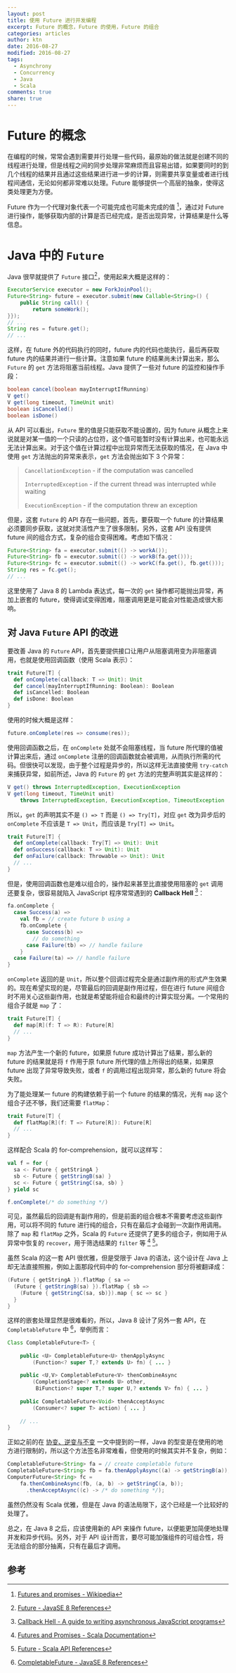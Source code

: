```yaml
---
layout: post
title: 使用 Future 进行并发编程
excerpt: Future 的概念，Future 的使用，Future 的组合
categories: articles
author: ktn
date: 2016-08-27
modified: 2016-08-27
tags:
  - Asynchrony
  - Concurrency
  - Java
  - Scala
comments: true
share: true
---
```


# Future 的概念

在编程的时候，常常会遇到需要并行处理一些代码，最原始的做法就是创建不同的线程进行处理，但是线程之间的同步处理非常麻烦而且容易出错，如果要同时的到几个线程的结果并且通过这些结果进行进一步的计算，则需要共享变量或者进行线程间通信，无论如何都非常难以处理。Future 能够提供一个高层的抽象，使得这类处理更为方便。

Future 作为一个代理对象代表一个可能完成也可能未完成的值 [^wiki-future]，通过对 Future 进行操作，能够获取内部的计算是否已经完成，是否出现异常，计算结果是什么等信息。

[^wiki-future]: [Futures and promises - Wikipedia](https://en.wikipedia.org/wiki/Futures_and_promises)

# Java 中的 `Future`

Java 很早就提供了 `Future` 接口[^java-future]，使用起来大概是这样的：

[^java-future]: [Future - JavaSE 8 References](https://docs.oracle.com/javase/8/docs/api/java/util/concurrent/Future.html)

```java
ExecutorService executor = new ForkJoinPool();
Future<String> future = executor.submit(new Callable<String>() {
    public String call() {
        return someWork();
}});
// ...
String res = future.get();
// ...
```

这样，在 future 外的代码执行的同时，future 内的代码也能执行，最后再获取 future 内的结果并进行一些计算。注意如果 future 的结果尚未计算出来，那么 `Future` 的 `get` 方法将阻塞当前线程。Java 提供了一些对 future 的监控和操作手段：

```java
boolean cancel(boolean mayInterruptIfRunning)
V get()
V get(long timeout, TimeUnit unit)
boolean isCancelled()
boolean isDone()
```

从 API 可以看出，`Future` 里的值是只能获取不能设置的，因为 future 从概念上来说就是对某一值的一个只读的占位符，这个值可能暂时没有计算出来，也可能永远无法计算出来。对于这个值在计算过程中出现异常而无法获取的情况，在 Java 中使用 `get` 方法抛出的异常来表示，`get` 方法会抛出如下 3 个异常：

> `CancellationException` - if the computation was cancelled
>
> `InterruptedException` - if the current thread was interrupted while waiting
>
> `ExecutionException` - if the computation threw an exception

但是，这套 `Future` 的 API 存在一些问题，首先，要获取一个 future 的计算结果必须要同步获取，这就对灵活性产生了很多限制，另外，这套 API 没有提供 future 间的组合方式，复杂的组合变得困难。考虑如下情况：

```java
Future<String> fa = executor.submit(() -> workA());
Future<String> fb = executor.submit(() -> workB(fa.get()));
Future<String> fc = executor.submit(() -> workC(fa.get(), fb.get()));
String res = fc.get();
// ...
```

这里使用了 Java 8 的 Lambda 表达式，每一次的 `get` 操作都可能抛出异常，再加上嵌套的 future，使得调试变得困难，阻塞调用更是可能会对性能造成很大影响。

## 对 Java `Future` API 的改进

要改善 Java 的 `Future` API，首先要提供接口让用户从阻塞调用变为非阻塞调用，也就是使用回调函数（使用 Scala 表示）：

```scala 
trait Future[T] {
  def onComplete(callback: T => Unit): Unit
  def cancel(mayInterruptIfRunning: Boolean): Boolean
  def isCancelled: Boolean
  def isDone: Boolean
}
```

使用的时候大概是这样：

```scala
future.onComplete(res => consume(res));
```

使用回调函数之后，在 `onComplete` 处就不会阻塞线程，当 future 所代理的值被计算出来后，通过 `onComplete` 注册的回调函数就会被调用，从而执行所需的代码。但很快可以发现，由于整个过程是异步的，所以这样无法直接使用 `try-catch` 来捕获异常，如前所述，Java 的 `Future` 的 `get` 方法的完整声明其实是这样的：

```java 
V get() throws InterruptedException, ExecutionException
V get(long timeout, TimeUnit unit)
    throws InterruptedException, ExecutionException, TimeoutException
```

所以，`get` 的声明其实不是 `() => T` 而是 `() => Try[T]`，对应 `get` 改为异步后的 `onComplete` 不应该是 `T => Unit`，而应该是 `Try[T] => Unit`。

```scala 
trait Future[T] {
  def onComplete(callback: Try[T] => Unit): Unit
  def onSuccess(callback: T => Unit): Unit
  def onFailure(callback: Throwable => Unit): Unit
  // ...
}
```

但是，使用回调函数也是难以组合的，操作起来甚至比直接使用阻塞的 `get` 调用还要复杂，很容易就陷入 JavaScript 程序常常遇到的 **Callback Hell** [^callback-hell]：

[^callback-hell]: [Callback Hell - A guide to writing asynchronous JavaScript programs](http://callbackhell.com/)

```scala 
fa.onComplete {
  case Success(a) =>
    val fb = // create future b using a
    fb.onComplete {
      case Success(b) =>
        // do something
      case Failure(tb) => // handle failure
    }
  case Failure(ta) => // handle failure
}
```

`onComplete` 返回的是 `Unit`，所以整个回调过程完全是通过副作用的形式产生效果的。现在希望实现的是，尽管最后的回调是副作用过程，但在进行 future 间组合时不用关心这些副作用，也就是希望能将组合和最终的计算实现分离。一个常用的组合子就是 `map` 了：

```scala 
trait Future[T] {
  def map[R](f: T => R): Future[R]
  // ...
}
```

`map` 方法产生一个新的 future，如果原 future 成功计算出了结果，那么新的 future 的结果就是将 `f` 作用于原 future 所代理的值上所得出的结果，如果原 future 出现了异常导致失败，或者 `f` 的调用过程出现异常，那么新的 future 将会失败。

为了能处理某一 future 的构建依赖于前一个 future 的结果的情况，光有 `map` 这个组合子还不够，我们还需要 `flatMap`：

```scala 
trait Future[T] {
  def flatMap[R](f: T => Future[R]): Future[R]
  // ...
}
```

这样配合 Scala 的 for-comprehension，就可以这样写：

```scala 
val f = for {
  sa <- Future { getStringA }
  sb <- Future { getStringB(sa) }
  sc <- Future { getStringC(sa, sb) }
} yield sc

f.onComplete(/* do something */)
```

可见，虽然最后的回调是有副作用的，但是前面的组合根本不需要考虑这些副作用，可以将不同的 future 进行纯的组合，只有在最后才会碰到一次副作用调用。除了 `map` 和 `flatMap` 之外，Scala 的 `Future` 还提供了更多的组合子，例如用于从异常中恢复的 `recover`，用于筛选结果的 `filter` 等 [^scala-doc-future] [^scala-api-future]。

[^scala-doc-future]: [Futures and Promises - Scala Documentation](http://docs.scala-lang.org/overviews/core/futures.html)
[^scala-api-future]: [Future - Scala API References](http://www.scala-lang.org/files/archive/nightly/docs/library/scala/concurrent/Future.html)

虽然 Scala 的这一套 API 很优雅，但是受限于 Java 的语法，这个设计在 Java 上却无法直接照搬，例如上面那段代码中的 for-comprehension 部分将被翻译成：

```scala 
(Future { getStringA }).flatMap { sa =>
  (Future { getStringB(sa) }).flatMap { sb =>
    (Future { getStringC(sa, sb)}).map { sc => sc }
  }
}
```

这样的嵌套处理显然是很难看的，所以，Java 8 设计了另外一套 API，在 `CompletableFuture` 中 [^java-completable-future]，举例而言：

[^java-completable-future]: [CompletableFuture - JavaSE 8 References](https://docs.oracle.com/javase/8/docs/api/java/util/concurrent/CompletableFuture.html)

```java
Class CompletableFuture<T> {
  
    public <U> CompletableFuture<U> thenApplyAsync
        (Function<? super T,? extends U> fn) { ... }
        
    public <U,V> CompletableFuture<V> thenCombineAsync
        (CompletionStage<? extends U> other, 
         BiFunction<? super T,? super U,? extends V> fn) { ... }
         
    public CompletableFuture<Void> thenAcceptAsync
        (Consumer<? super T> action) { ... }
    
    // ...
}
```

正如之前的在 [协变、逆变与不变](../covariant-and-contravariant) 一文中提到的一样，Java 的型变是在使用的地方进行限制的，所以这个方法签名非常难看，但使用的时候其实并不复杂，例如：

```java 
CompletableFuture<String> fa = // create completable future
CompletableFuture<String> fb = fa.thenApplyAsync((a) -> getStringB(a));
ComputerFuture<String> fc = 
    fa.thenCombineAsync(fb, (a, b) -> getStringC(a, b));
      .thenAcceptAsync((c) -> /* do something */);
```

虽然仍然没有 Scala 优雅，但是在 Java 的语法局限下，这个已经是一个比较好的处理了。

总之，在 Java 8 之后，应该使用新的 API 来操作 future，以便能更加简便地处理并发和异步代码。另外，对于 API 设计而言，要尽可能加强组件的可组合性，将无法组合的部分抽离，只有在最后才调用。

## 参考
